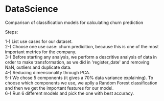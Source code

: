 # DataScience
Comparison of classification models for calculating churn prediction

Steps:

1-) List use cases for our dataset.<br>
2-) Choose one use case: churn predicition, because this is one of the most important metrics for the company.<br>
3-) Before starting any analysis, we perform a descritive analysis of data in order to make transformation, as we did in 'register_date' and removing NaN, outliers and duplicate data.<br>
4-) Reducing dimensionality through PCA.<br>
5-) We chose 5 components (it gives a 70% data variance explaining). To choose which components we use, we aplly a Random Forest classification and then we get the important features for our model.<br>
6-) Run 6 different models and pick the one with best accuracy.

